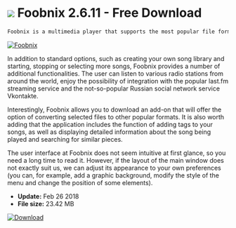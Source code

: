 # ![](https://cdn.softexe.net/static/icon/e/foobnix-10625.png) Foobnix 2.6.11 - Free Download

```sh
Foobnix is ​​a multimedia player that supports the most popular file formats, in particular: MP3, MP4, AAC, Audio CD, WMA, Vorbis, FLAC, WavPack, WAV, AIFF, Musepack, Speex, AU and SND.
```
[![Foobnix](https://gallery.dpcdn.pl/imgc/Tools/80712/g_-_420x350_1.5_-_xf4749c0b-76a4-4501-b795-5c8b4e932702.jpg)](https://softexe.net/win/multimedia/audio-video-players/foobnix:pRfbe.html)

In addition to standard options, such as creating your own song library and starting, stopping or selecting more songs, Foobnix provides a number of additional functionalities. The user can listen to various radio stations from around the world, enjoy the possibility of integration with the popular last.fm streaming service and the not-so-popular Russian social network service Vkontakte.
 
 Interestingly, Foobnix allows you to download an add-on that will offer the option of converting selected files to other popular formats. It is also worth adding that the application includes the function of adding tags to your songs, as well as displaying detailed information about the song being played and searching for similar pieces.
 
 The user interface at Foobnix does not seem intuitive at first glance, so you need a long time to read it. However, if the layout of the main window does not exactly suit us, we can adjust its appearance to your own preferences (you can, for example, add a graphic background, modify the style of the menu and change the position of some elements).


- **Update:** Feb 26 2018
- **File size:** 23.42 MB

[![Download](https://cdn.softexe.net/static/img/download.png)](https://softexe.net/win/multimedia/audio-video-players/foobnix:pRfbe.html)


